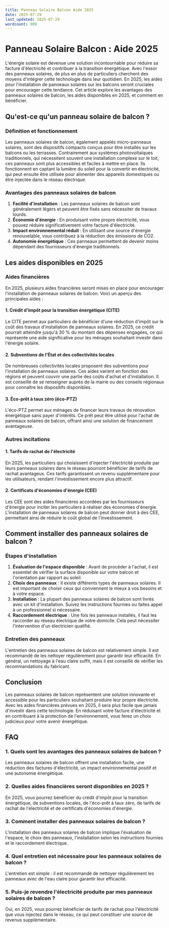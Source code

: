 ```yaml
---
title: Panneau Solaire Balcon Aide 2025
date: 2025-07-29
last_updated: 2025-07-29
wordcount: 909
---
```


# Panneau Solaire Balcon : Aide 2025

L'énergie solaire est devenue une solution incontournable pour réduire sa facture d'électricité et contribuer à la transition énergétique. Avec l'essor des panneaux solaires, de plus en plus de particuliers cherchent des moyens d'intégrer cette technologie dans leur quotidien. En 2025, les aides pour l'installation de panneaux solaires sur les balcons seront cruciales pour encourager cette tendance. Cet article explore les avantages des panneaux solaires de balcon, les aides disponibles en 2025, et comment en bénéficier.

## Qu'est-ce qu'un panneau solaire de balcon ?

### Définition et fonctionnement

Les panneaux solaires de balcon, également appelés micro-panneaux solaires, sont des dispositifs compacts conçus pour être installés sur les balcons ou les terrasses. Contrairement aux systèmes photovoltaïques traditionnels, qui nécessitent souvent une installation complexe sur le toit, ces panneaux sont plus accessibles et faciles à mettre en place. Ils fonctionnent en captant la lumière du soleil pour la convertir en électricité, qui peut ensuite être utilisée pour alimenter des appareils domestiques ou être injectée dans le réseau électrique.

### Avantages des panneaux solaires de balcon

1. **Facilité d'installation** : Les panneaux solaires de balcon sont généralement légers et peuvent être fixés sans nécessiter de travaux lourds.
2. **Économie d'énergie** : En produisant votre propre électricité, vous pouvez réduire significativement votre facture d'électricité.
3. **Impact environnemental réduit** : En utilisant une source d'énergie renouvelable, vous contribuez à la réduction des émissions de CO2.
4. **Autonomie énergétique** : Ces panneaux permettent de devenir moins dépendant des fournisseurs d'énergie traditionnels.

## Les aides disponibles en 2025

### Aides financières

En 2025, plusieurs aides financières seront mises en place pour encourager l'installation de panneaux solaires de balcon. Voici un aperçu des principales aides :

#### 1. **Crédit d'impôt pour la transition énergétique (CITE)**

Le CITE permet aux particuliers de bénéficier d'une réduction d'impôt sur le coût des travaux d'installation de panneaux solaires. En 2025, ce crédit pourrait atteindre jusqu'à 30 % du montant des dépenses engagées, ce qui représente une aide significative pour les ménages souhaitant investir dans l'énergie solaire.

#### 2. **Subventions de l'État et des collectivités locales**

De nombreuses collectivités locales proposent des subventions pour l'installation de panneaux solaires. Ces aides varient en fonction des régions et peuvent couvrir une partie des coûts d'achat et d'installation. Il est conseillé de se renseigner auprès de la mairie ou des conseils régionaux pour connaître les dispositifs disponibles.

#### 3. **Éco-prêt à taux zéro (éco-PTZ)**

L'éco-PTZ permet aux ménages de financer leurs travaux de rénovation énergétique sans payer d'intérêts. Ce prêt peut être utilisé pour l'achat de panneaux solaires de balcon, offrant ainsi une solution de financement avantageuse.

### Autres incitations

#### 1. **Tarifs de rachat de l'électricité**

En 2025, les particuliers qui choisissent d'injecter l'électricité produite par leurs panneaux solaires dans le réseau pourront bénéficier de tarifs de rachat avantageux. Ces tarifs garantissent un revenu supplémentaire pour les utilisateurs, rendant l'investissement encore plus attractif.

#### 2. **Certificats d'économies d'énergie (CEE)**

Les CEE sont des aides financières accordées par les fournisseurs d'énergie pour inciter les particuliers à réaliser des économies d'énergie. L'installation de panneaux solaires de balcon peut donner droit à des CEE, permettant ainsi de réduire le coût global de l'investissement.

## Comment installer des panneaux solaires de balcon ?

### Étapes d'installation

1. **Évaluation de l'espace disponible** : Avant de procéder à l'achat, il est essentiel de vérifier la surface disponible sur votre balcon et l'orientation par rapport au soleil.
2. **Choix des panneaux** : Il existe différents types de panneaux solaires. Il est important de choisir ceux qui conviennent le mieux à vos besoins et à votre espace.
3. **Installation** : La plupart des panneaux solaires de balcon sont livrés avec un kit d'installation. Suivez les instructions fournies ou faites appel à un professionnel si nécessaire.
4. **Raccordement électrique** : Une fois les panneaux installés, il faut les raccorder au réseau électrique de votre domicile. Cela peut nécessiter l'intervention d'un électricien qualifié.

### Entretien des panneaux

L'entretien des panneaux solaires de balcon est relativement simple. Il est recommandé de les nettoyer régulièrement pour garantir leur efficacité. En général, un nettoyage à l'eau claire suffit, mais il est conseillé de vérifier les recommandations du fabricant.

## Conclusion

Les panneaux solaires de balcon représentent une solution innovante et accessible pour les particuliers souhaitant produire leur propre électricité. Avec les aides financières prévues en 2025, il sera plus facile que jamais d'investir dans cette technologie. En réduisant votre facture d'électricité et en contribuant à la protection de l'environnement, vous ferez un choix judicieux pour votre avenir énergétique.

## FAQ

### 1. Quels sont les avantages des panneaux solaires de balcon ?

Les panneaux solaires de balcon offrent une installation facile, une réduction des factures d'électricité, un impact environnemental positif et une autonomie énergétique.

### 2. Quelles aides financières seront disponibles en 2025 ?

En 2025, vous pourrez bénéficier du crédit d'impôt pour la transition énergétique, de subventions locales, de l'éco-prêt à taux zéro, de tarifs de rachat de l'électricité et de certificats d'économies d'énergie.

### 3. Comment installer des panneaux solaires de balcon ?

L'installation des panneaux solaires de balcon implique l'évaluation de l'espace, le choix des panneaux, l'installation selon les instructions fournies et le raccordement électrique.

### 4. Quel entretien est nécessaire pour les panneaux solaires de balcon ?

L'entretien est simple : il est recommandé de nettoyer régulièrement les panneaux avec de l'eau claire pour garantir leur efficacité.

### 5. Puis-je revendre l'électricité produite par mes panneaux solaires de balcon ?

Oui, en 2025, vous pourrez bénéficier de tarifs de rachat pour l'électricité que vous injectez dans le réseau, ce qui peut constituer une source de revenus supplémentaire.